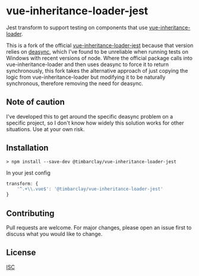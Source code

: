 # vue-inheritance-loader-jest

Jest transform to support testing on components that use [vue-inheritance-loader](https://github.com/mrodal/vue-inheritance-loader). 

This is a fork of the official [vue-inheritance-loader-jest](https://github.com/mrodal/vue-inheritance-loader-jest) because that version relies on [deasync](https://github.com/abbr/deasync), which I've found to be unreliable when running tests on Windows with recent versions of node. Where the official package calls into vue-inheritance-loader and then uses deasync to force it to return synchronously, this fork takes the alternative approach of just copying the logic from vue-inheritance-loader but modifying it to be naturally synchronous, therefore removing the need for deasync.

## Note of caution

I've developed this to get around the specific deasync problem on a specific project, so I don't know how widely this solution works for other situations. Use at your own risk.

## Installation

    > npm install --save-dev @timbarclay/vue-inheritance-loader-jest

In your jest config

```javascript
transform: {
    '^.+\\.vue$': '@timbarclay/vue-inheritance-loader-jest'
}
```

## Contributing
Pull requests are welcome. For major changes, please open an issue first to discuss what you would like to change.

## License
[ISC](https://choosealicense.com/licenses/isc/)